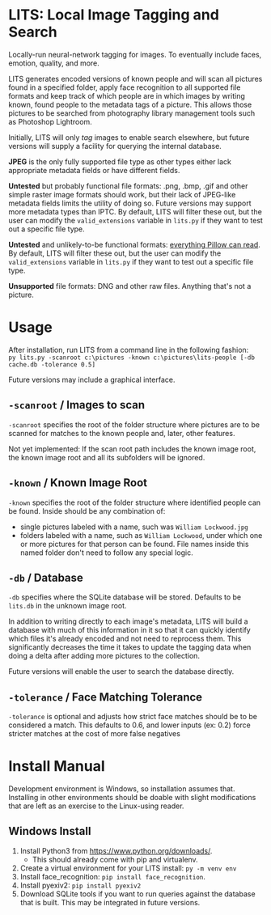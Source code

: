 # LITS: Local Image Tagging and Search
Locally-run neural-network tagging for images. To eventually include faces, emotion, quality, and more.

LITS generates encoded versions of known people and will scan all pictures found in a specified folder, apply face recognition to all supported file formats and keep track of which people are in which images by writing known, found people to the metadata tags of a picture. This allows those pictures to be searched from photography library management tools such as Photoshop Lightroom. 

Initially, LITS will only _tag_ images to enable search elsewhere, but future versions will supply a facility for querying the internal database.

**JPEG** is the only fully supported file type as other types either lack appropriate metadata fields or have different fields.

**Untested** but probably functional file formats: .png, .bmp, .gif and other simple raster image formats should work, but their lack of JPEG-like metadata fields limits the utility of doing so. Future versions may support more metadata types than IPTC. By default, LITS will filter these out, but the user can modify the `valid_extensions` variable in `lits.py` if they want to test out a specific file type.  

**Untested** and unlikely-to-be functional formats: [everything Pillow can read](https://pillow.readthedocs.io/en/stable/handbook/image-file-formats.html).  By default, LITS will filter these out, but the user can modify the `valid_extensions` variable in `lits.py` if they want to test out a specific file type.  

**Unsupported** file formats: DNG and other raw files. Anything that's not a picture.

# Usage
After installation, run LITS from a command line in the following fashion:  
`py lits.py -scanroot c:\pictures -known c:\pictures\lits-people [-db cache.db -tolerance 0.5]`

Future versions may include a graphical interface.

## `-scanroot` / Images to scan
`-scanroot` specifies the root of the folder structure where pictures are to be scanned for matches to the known people and, later, other features. 

Not yet implemented: If the scan root path includes the known image root, the known image root and all its subfolders will be ignored.

## `-known` / Known Image Root
`-known` specifies the root of the folder structure where identified people can be found. Inside should be any combination of:
* single pictures labeled with a name, such was `William Lockwood.jpg`
* folders labeled with a name, such as `William Lockwood`, under which one or more pictures for that person can be found. File names inside this named folder don't need to follow any special logic.

## `-db` / Database
`-db` specifies where the SQLite database will be stored. Defaults to be `lits.db` in the unknown image root.

In addition to writing directly to each image's metadata, LITS will build a database with much of this information in it so that it can quickly identify which files it's already encoded and not need to reprocess them. This significantly decreases the time it takes to update the tagging data when doing a delta after adding more pictures to the collection.

Future versions will enable the user to search the database directly.

## `-tolerance` / Face Matching Tolerance
`-tolerance` is optional and adjusts how strict face matches should be to be considered a match. 
This defaults to 0.6, and lower inputs (ex: 0.2) force stricter matches at the cost of more false negatives

# Install Manual 

Development environment is Windows, so installation assumes that. Installing in other environments should be doable with slight modifications that are left as an exercise to the Linux-using reader.

## Windows Install
1. Install Python3 from https://www.python.org/downloads/.
   - This should already come with pip and virtualenv.
1. Create a virtual environment for your LITS install: `py -m venv env`
1. Install face_recognition: `pip install face_recognition`.
1. Install pyexiv2: `pip install pyexiv2`
1. Download SQLite tools if you want to run queries against the database that is built. This may be integrated in future versions.
